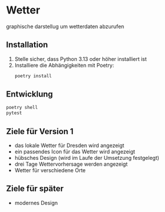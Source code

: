 # Wetter
graphische darstellug um wetterdaten abzurufen
## Installation
1. Stelle sicher, dass Python 3.13 oder höher installiert ist
2. Installiere die Abhängigkeiten mit Poetry:
   ```bash
   poetry install
   ```
  ## Entwicklung
  ```bash
  poetry shell
  pytest
  ```
## Ziele für Version 1
- das lokale Wetter für Dresden wird angezeigt
- ein passendes Icon für das Wetter wird angezeigt
- hübsches Design (wird im Laufe der Umsetzung festgelegt)
- drei Tage Wettervorhersage werden angezeigt
- Wetter für verschiedene Orte 
## Ziele für später
- modernes Design 

